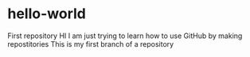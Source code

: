 # hello-world
First repository
HI
I am just trying to learn how to use GitHub by making repostitories 
This is my first branch of a repository

